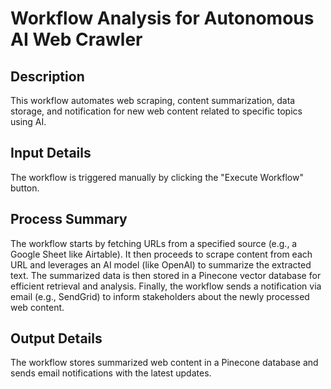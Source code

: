 # Workflow Analysis for Autonomous AI Web Crawler

## Description
This workflow automates web scraping, content summarization, data storage, and notification for new web content related to specific topics using AI.

## Input Details
The workflow is triggered manually by clicking the "Execute Workflow" button.

## Process Summary
The workflow starts by fetching URLs from a specified source (e.g., a Google Sheet like Airtable). It then proceeds to scrape content from each URL and leverages an AI model (like OpenAI) to summarize the extracted text. The summarized data is then stored in a Pinecone vector database for efficient retrieval and analysis. Finally, the workflow sends a notification via email (e.g., SendGrid) to inform stakeholders about the newly processed web content.

## Output Details
The workflow stores summarized web content in a Pinecone database and sends email notifications with the latest updates.

